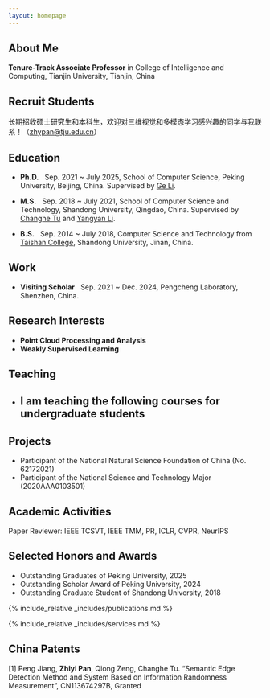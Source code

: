```yaml
---
layout: homepage
---
```


## About Me

**Tenure-Track Associate Professor** in College of Intelligence and Computing, Tianjin University, Tianjin, China

## Recruit Students

长期招收硕士研究生和本科生，欢迎对三维视觉和多模态学习感兴趣的同学与我联系！（zhypan@tju.edu.cn）

## Education

- **Ph.D.** &nbsp;&nbsp;Sep. 2021 ~ July 2025, School of Computer Science, Peking University, Beijing, China. Supervised by [Ge Li](https://www.ece.pku.edu.cn/info/1046/2658.htm).

- **M.S.** &nbsp;&nbsp;Sep. 2018 ~ July 2021, School of Computer Science and Technology, Shandong University, Qingdao, China. Supervised by [Changhe Tu](https://irc.cs.sdu.edu.cn/~chtu/index.html) and [Yangyan Li](https://yangyan.li/).

- **B.S.** &nbsp;&nbsp;Sep. 2014 ~ July 2018, Computer Science and Technology from [Taishan College](https://www.tsxt.sdu.edu.cn/), Shandong University, Jinan, China.

## Work

- **Visiting Scholar**  &nbsp;&nbsp;Sep. 2021 ~ Dec. 2024, Pengcheng Laboratory, Shenzhen, China.


## Research Interests

- **Point Cloud Processing and Analysis**
- **Weakly Supervised Learning**

## Teaching

- I am teaching the following courses for undergraduate students
    - 

## Projects

- Participant of the National Natural Science Foundation of China (No. 62172021)
- Participant of the National Science and Technology Major (2020AAA0103501)

## Academic Activities

Paper Reviewer: IEEE TCSVT, IEEE TMM, PR, ICLR, CVPR, NeurIPS

## Selected Honors and Awards

- Outstanding Graduates of Peking University, 2025
- Outstanding Scholar Award of Peking University, 2024
- Outstanding Graduate Student of Shandong University, 2018


{% include_relative _includes/publications.md %}

{% include_relative _includes/services.md %}

## China Patents
[1]  Peng Jiang, **Zhiyi Pan**, Qiong Zeng, Changhe Tu. “Semantic Edge Detection Method and System Based on Information Randomness Measurement”, CN113674297B, Granted

